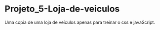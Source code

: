 # Projeto_5-Loja-de-veiculos
Uma copia de uma loja de veículos apenas para treinar o css e javaScript.
